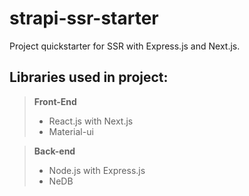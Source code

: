 # **strapi-ssr-starter**
Project quickstarter for SSR with Express.js and Next.js.

## Libraries used in project:

> **Front-End**
> - React.js with Next.js
> - Material-ui

> **Back-end**
> - Node.js with Express.js
> - NeDB
